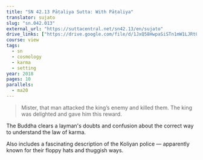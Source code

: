 ```yaml
---
title: "SN 42.13 Pāṭaliya Sutta: With Pāṭaliya"
translator: sujato
slug: "sn.042.013"
external_url: "https://suttacentral.net/sn42.13/en/sujato"
drive_links: ["https://drive.google.com/file/d/1JxQ58HwpaSiSTn1mW1LJRt0NhgAg7ani/view?usp=drivesdk"]
course: view
tags:
  - sn
  - cosmology
  - karma
  - setting
year: 2018
pages: 10
parallels:
  - ma20
---
```


> Mister, that man attacked the king’s enemy and killed them. The king was delighted and gave him this reward.

The Buddha clears a layman's doubts and confusion about the correct way to understand the law of karma.

Also includes a fascinating description of the Koliyan police — apparently known for their floppy hats and thuggish ways.
